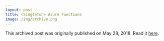 ```yaml
---
layout: post
title: <Singleton> Azure Functions
image: /img/archive.png
---
```

This archived post was originally published on May 28, 2018. Read it [here](/alex.ciobanu.org/index030b.html).
